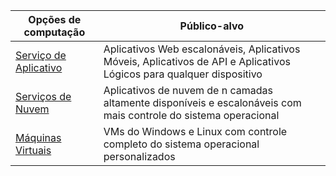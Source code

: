 
| Opções de computação | Público-alvo |
| --- | --- |
| [Serviço de Aplicativo][lnk_app] |Aplicativos Web escalonáveis, Aplicativos Móveis, Aplicativos de API e Aplicativos Lógicos para qualquer dispositivo |
| [Serviços de Nuvem][lnk_cloud] |Aplicativos de nuvem de n camadas altamente disponíveis e escalonáveis com mais controle do sistema operacional |
| [Máquinas Virtuais][lnk_vm] |VMs do Windows e Linux com controle completo do sistema operacional personalizados |

[lnk_app]: ../articles/app-service-web/app-service-web-overview.md
[lnk_vm]:../articles/virtual-machines/windows/overview.md
[lnk_cloud]: ../articles/cloud-services/cloud-services-choose-me.md